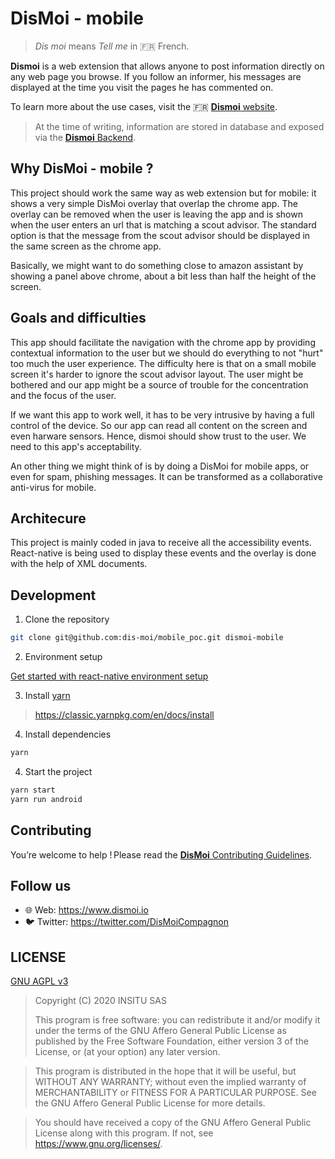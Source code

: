# DisMoi - mobile
> _Dis moi_ means _Tell me_ in :fr: French.

**Dismoi** is a web extension that allows anyone to post information directly on any web page you browse.
If you follow an informer, his messages are displayed at the time you visit the pages he has commented on.

To learn more about the use cases, visit the :fr: [**Dismoi** website](https://www.dismoi.io/).

> At the time of writing, information are stored in database and exposed via the [**Dismoi** Backend](https://github.com/dis-moi/backend).

## Why DisMoi - mobile ?

This project should work the same way as web extension but for mobile: it shows a very simple DisMoi overlay that overlap the chrome app. The overlay can be removed when the user is leaving the app and is shown when the user enters an url that is matching a scout advisor. The standard option is that the message from the scout advisor should be displayed in the same screen as the chrome app.

Basically, we might want to do something close to amazon assistant by showing a panel above chrome, about a bit less than half the height of the screen.

## Goals and difficulties

This app should facilitate the navigation with the chrome app by providing contextual information to the user but we should do everything to not "hurt" too much the user experience. The difficulty here is that on a small mobile screen it's harder to ignore the scout advisor layout. The user might be bothered and our app might be a source of trouble for the concentration and the focus of the user.

If we want this app to work well, it has to be very intrusive by having a full control of the device. So our app can read all content on the screen and even harware sensors. Hence, dismoi should show trust to the user. We need to this app's acceptability.

An other thing we might think of is by doing a DisMoi for mobile apps, or even for spam, phishing messages. It can be transformed as a collaborative anti-virus for mobile.

## Architecure

This project is mainly coded in java to receive all the accessibility events. React-native is being used to display these events and the overlay is done with the help of XML documents.

## Development

1. Clone the repository

```bash
git clone git@github.com:dis-moi/mobile_poc.git dismoi-mobile
```

2. Environment setup

[Get started with react-native environment setup](https://reactnative.dev/docs/environment-setup)

3. Install [yarn](https://yarnpkg.com/)

> https://classic.yarnpkg.com/en/docs/install

4. Install dependencies

```bash
yarn
```

4. Start the project

```bash
yarn start
yarn run android
```

## Contributing

You’re welcome to help ! Please read the [**DisMoi** Contributing Guidelines](CONTRIBUTING.md).

## Follow us
- 🌐 Web: https://www.dismoi.io
- 🐦 Twitter: https://twitter.com/DisMoiCompagnon

## LICENSE

[GNU AGPL v3](LICENSE)
> Copyright (C) 2020 INSITU SAS
> 
> This program is free software: you can redistribute it and/or modify
> it under the terms of the GNU Affero General Public License as
> published by the Free Software Foundation, either version 3 of the
> License, or (at your option) any later version.

> This program is distributed in the hope that it will be useful,
> but WITHOUT ANY WARRANTY; without even the implied warranty of
> MERCHANTABILITY or FITNESS FOR A PARTICULAR PURPOSE.  See the
> GNU Affero General Public License for more details.

> You should have received a copy of the GNU Affero General Public License
> along with this program.  If not, see <https://www.gnu.org/licenses/>.

